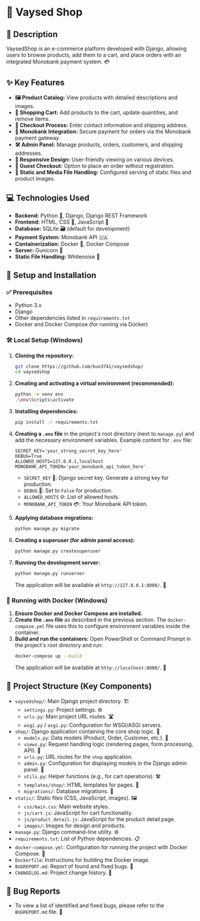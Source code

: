 # 🛒 Vaysed Shop

## 📖 Description
VaysedShop is an e-commerce platform developed with Django, allowing users to browse products, add them to a cart, and place orders with an integrated Monobank payment system. 💳

## ✨ Key Features
* **🖼️ Product Catalog:** View products with detailed descriptions and images.
* **🛒 Shopping Cart:** Add products to the cart, update quantities, and remove items.
* **📝 Checkout Process:** Enter contact information and shipping address.
* **🏦 Monobank Integration:** Secure payment for orders via the Monobank payment gateway.
* **🛠️ Admin Panel:** Manage products, orders, customers, and shipping addresses.
* **📱 Responsive Design:** User-friendly viewing on various devices.
* **👤 Guest Checkout:** Option to place an order without registration.
* **📁 Static and Media File Handling:** Configured serving of static files and product images.

## 💻 Technologies Used
* **Backend:** Python 🐍, Django, Django REST Framework
* **Frontend:** HTML, CSS 🎨, JavaScript 📜
* **Database:** SQLite 🗃️ (default for development)
* **Payment System:** Monobank API 🇺🇦
* **Containerization:** Docker 🐳, Docker Compose
* **Server:** Gunicorn 🦄
* **Static File Handling:** Whitenoise 💨

## 🚀 Setup and Installation
### ✅ Prerequisites
* Python 3.x
* Django
* Other dependencies listed in `requirements.txt`
* Docker and Docker Compose (for running via Docker)

### 🛠️ Local Setup (Windows)
1.  **Cloning the repository:**
    ```bash
    git clone https://github.com/kun3741/vaysedshop/
    cd vaysedshop
    ```
2.  **Creating and activating a virtual environment (recommended):**
    ```bash
    python -m venv env
    .\env\Scripts\activate
    ```
3.  **Installing dependencies:**
    ```bash
    pip install -r requirements.txt
    ```
4.  **Creating a `.env` file** in the project's root directory (next to `manage.py`) and add the necessary environment variables. Example content for `.env` file:
    ```env
    SECRET_KEY='your_strong_secret_key_here'
    DEBUG=True
    ALLOWED_HOSTS=127.0.0.1,localhost
    MONOBANK_API_TOKEN='your_monobank_api_token_here'
    ```
    * `SECRET_KEY` 🔑: Django secret key. Generate a strong key for production.
    * `DEBUG` 🐛: Set to `False` for production.
    * `ALLOWED_HOSTS` 🌐: List of allowed hosts.
    * `MONOBANK_API_TOKEN` 💳: Your Monobank API token.

5.  **Applying database migrations:**
    ```bash
    python manage.py migrate
    ```
6.  **Creating a superuser (for admin panel access):**
    ```bash
    python manage.py createsuperuser
    ```
7.  **Running the development server:**
    ```bash
    python manage.py runserver
    ```
    The application will be available at `http://127.0.0.1:8000/`. 🎉

### 🐳 Running with Docker (Windows)
1.  **Ensure Docker and Docker Compose are installed.**
2.  **Create the `.env` file** as described in the previous section. The `docker-compose.yml` file uses this to configure environment variables inside the container.
3.  **Build and run the containers:**
    Open PowerShell or Command Prompt in the project's root directory and run:
    ```bash
    docker-compose up --build
    ```
    The application will be available at `http://localhost:8000/`. 🎊

## 📂 Project Structure (Key Components)
* `vaysedshop/`: Main Django project directory. 🏗️
    * `settings.py`: Project settings. ⚙️
    * `urls.py`: Main project URL routes. 🛣️
    * `wsgi.py` / `asgi.py`: Configuration for WSGI/ASGI servers.
* `shop/`: Django application containing the core shop logic. 🏬
    * `models.py`: Data models (Product, Order, Customer, etc.). 🧱
    * `views.py`: Request handling logic (rendering pages, form processing, API). 🧠
    * `urls.py`: URL routes for the `shop` application.
    * `admin.py`: Configuration for displaying models in the Django admin panel. 👑
    * `utils.py`: Helper functions (e.g., for cart operations). 🛠️
    * `templates/shop/`: HTML templates for pages. 📄
    * `migrations/`: Database migrations. 🔄
* `static/`: Static files (CSS, JavaScript, images). 🖼️
    * `css/main.css`: Main website styles.
    * `js/cart.js`: JavaScript for cart functionality.
    * `js/product_detail.js`: JavaScript for the product detail page.
    * `images/`: Images for design and products.
* `manage.py`: Django command-line utility. ⚙️
* `requirements.txt`: List of Python dependencies. 📋
* `docker-compose.yml`: Configuration for running the project with Docker Compose. 🐳
* `Dockerfile`: Instructions for building the Docker image.
* `BUGREPORT.md`: Report of found and fixed bugs. 🐞
* `CHANGELOG.md`: Project change history. 📜

## 🐞 Bug Reports
* To view a list of identified and fixed bugs, please refer to the `BUGREPORT.md` file. 🧐
